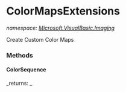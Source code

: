 ﻿
# ColorMapsExtensions
_namespace: [Microsoft.VisualBasic.Imaging](N-Microsoft.VisualBasic.Imaging.md)_

Create Custom Color Maps

### Methods

#### ColorSequence


_returns: _



